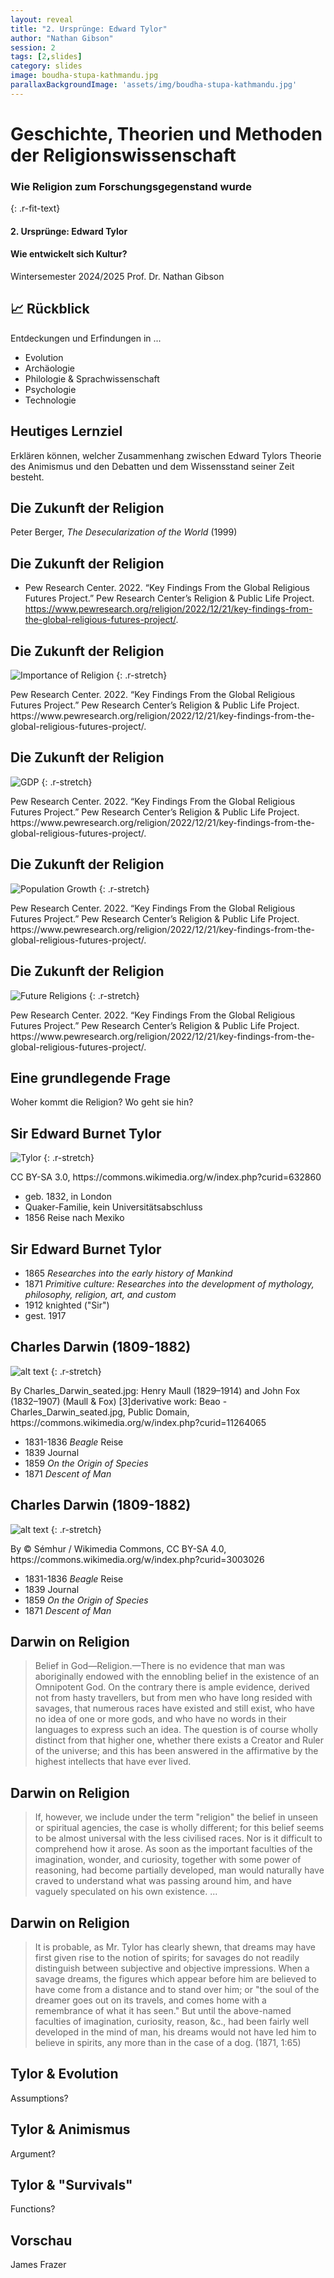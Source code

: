 ```yaml
---
layout: reveal
title: "2. Ursprünge: Edward Tylor"
author: "Nathan Gibson"
session: 2
tags: [2,slides]
category: slides
image: boudha-stupa-kathmandu.jpg
parallaxBackgroundImage: 'assets/img/boudha-stupa-kathmandu.jpg'
---
```


# Geschichte, Theorien und Methoden der Religionswissenschaft

### Wie Religion zum Forschungsgegenstand wurde
{: .r-fit-text}
  
#### 2. Ursprünge: Edward Tylor
#### Wie entwickelt sich Kultur?

Wintersemester 2024/2025
Prof. Dr. Nathan Gibson

## 📈 Rückblick

Entdeckungen und Erfindungen in ...
- Evolution
- Archäologie
- Philologie & Sprachwissenschaft
- Psychologie
- Technologie

## Heutiges Lernziel

Erklären können, welcher Zusammenhang zwischen Edward Tylors Theorie des Animismus und den Debatten und dem Wissensstand seiner Zeit besteht.

## Die Zukunft der Religion

Peter Berger, *The Desecularization of the World* (1999)

## Die Zukunft der Religion

- Pew Research Center. 2022. “Key Findings From the Global Religious Futures Project.” Pew Research Center’s Religion & Public Life Project. <https://www.pewresearch.org/religion/2022/12/21/key-findings-from-the-global-religious-futures-project/>.

## Die Zukunft der Religion

![Importance of Religion](../assets/img/pew-importance-religion.jpg)
{: .r-stretch}

<figcaption>Pew Research Center. 2022. “Key Findings From the Global Religious Futures Project.” Pew Research Center’s Religion & Public Life Project. https://www.pewresearch.org/religion/2022/12/21/key-findings-from-the-global-religious-futures-project/.
</figcaption>

## Die Zukunft der Religion

![GDP](../assets/img/pew-gdp.jpg)
{: .r-stretch}

<figcaption>Pew Research Center. 2022. “Key Findings From the Global Religious Futures Project.” Pew Research Center’s Religion & Public Life Project. https://www.pewresearch.org/religion/2022/12/21/key-findings-from-the-global-religious-futures-project/.
</figcaption>

## Die Zukunft der Religion

![Population Growth](../assets/img/pew-population.jpg)
{: .r-stretch}

<figcaption>Pew Research Center. 2022. “Key Findings From the Global Religious Futures Project.” Pew Research Center’s Religion & Public Life Project. https://www.pewresearch.org/religion/2022/12/21/key-findings-from-the-global-religious-futures-project/.
</figcaption>

## Die Zukunft der Religion

![Future Religions](../assets/img/pew-future-religions.jpg)
{: .r-stretch}

<figcaption>Pew Research Center. 2022. “Key Findings From the Global Religious Futures Project.” Pew Research Center’s Religion & Public Life Project. https://www.pewresearch.org/religion/2022/12/21/key-findings-from-the-global-religious-futures-project/.
</figcaption>

## Eine grundlegende Frage

Woher kommt die Religion? Wo geht sie hin? 

## Sir Edward Burnet Tylor

![Tylor](../assets/img/tylor.jpg)
{: .r-stretch}
<figcaption>CC BY-SA 3.0, https://commons.wikimedia.org/w/index.php?curid=632860</figcaption>

- geb. 1832, in London
- Quaker-Familie, kein Universitätsabschluss
- 1856 Reise nach Mexiko

## Sir Edward Burnet Tylor

- 1865 _Researches into the early history of Mankind_
- 1871 _Primitive culture: Researches into the development of mythology, philosophy, religion, art, and custom_
- 1912 knighted ("Sir")
- gest. 1917

## Charles Darwin (1809-1882)

![alt text](../assets/img/darwin.jpg)
{: .r-stretch}
<figcaption>By Charles_Darwin_seated.jpg: Henry Maull (1829–1914) and John Fox (1832–1907) (Maull & Fox) [3]derivative work: Beao - Charles_Darwin_seated.jpg, Public Domain, https://commons.wikimedia.org/w/index.php?curid=11264065</figcaption>

- 1831-1836 _Beagle_ Reise
- 1839 Journal
- 1859 _On the Origin of Species_
- 1871 _Descent of Man_

## Charles Darwin (1809-1882)

![alt text](../assets/img/beagle-voyage.svg)
{: .r-stretch}
<figcaption>By © Sémhur / Wikimedia Commons, CC BY-SA 4.0, https://commons.wikimedia.org/w/index.php?curid=3003026</figcaption>

- 1831-1836 _Beagle_ Reise
- 1839 Journal
- 1859 _On the Origin of Species_
- 1871 _Descent of Man_

## Darwin on Religion

> Belief in God—Religion.—There is no evidence that man was aboriginally endowed with the ennobling belief in the existence of an Omnipotent God. On the contrary there is ample evidence, derived not from hasty travellers, but from men who have long resided with savages, that numerous races have existed and still exist, who have no idea of one or more gods, and who have no words in their languages to express such an idea. The question is of course wholly distinct from that higher one, whether there exists a Creator and Ruler of the universe; and this has been answered in the affirmative by the highest intellects that have ever lived.

## Darwin on Religion

> If, however, we include under the term "religion" the belief in unseen or spiritual agencies, the case is wholly different; for this belief seems to be almost universal with the less civilised races. Nor is it difficult to comprehend how it arose. As soon as the important faculties of the imagination, wonder, and curiosity, together with some power of reasoning, had become partially developed, man would naturally have craved to understand what was passing around him, and have vaguely speculated on his own existence. ... 

## Darwin on Religion

> It is probable, as Mr. Tylor has clearly shewn, that dreams may have first given rise to the notion of spirits; for savages do not readily distinguish between subjective and objective impressions. When a savage dreams, the figures which appear before him are believed to have come from a distance and to stand over him; or "the soul of the dreamer goes out on its travels, and comes home with a remembrance of what it has seen." But until the above-named faculties of imagination, curiosity, reason, &c., had been fairly well developed in the mind of man, his dreams would not have led him to believe in spirits, any more than in the case of a dog. (1871, 1:65)

## Tylor & Evolution

Assumptions?

## Tylor & Animismus

Argument?

## Tylor & "Survivals"

Functions?

## Vorschau

James Frazer
